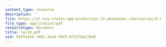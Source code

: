 ```yaml
---
content_type: resource
description: ''
file: https://ol-ocw-studio-app-production.s3.amazonaws.com/courses/6-046j-introduction-to-algorithms-sma-5503-fall-2005/5bf91e541801a5a9f0f50722fbb178a8_lec10.pdf
file_type: application/pdf
resourcetype: Document
title: lec10.pdf
uid: 5bf91e54-1801-a5a9-f0f5-0722fbb178a8
---
```

